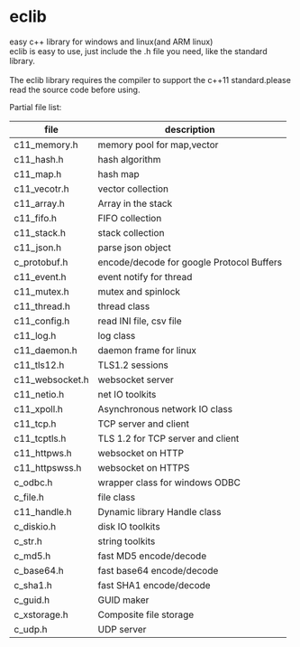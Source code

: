 # eclib
easy c++ library for windows and linux(and ARM linux)<br>
eclib is easy to use, just include the .h file you need, like the standard library.<br>
<br>
The eclib library requires the compiler to support the c++11 standard.please read the source code before using.<br>

Partial file list:<br>

 file          |   description   
 --------------|----------------------------| 
 c11_memory.h  | memory pool for map,vector 
 c11_hash.h    | hash algorithm 
 c11_map.h     | hash map  
 c11_vecotr.h  | vector  collection 
 c11_array.h   | Array in the stack 
 c11_fifo.h   | FIFO collection 
 c11_stack.h  | stack collection 
 c11_json.h   | parse json object 
 c_protobuf.h | encode/decode for google Protocol Buffers 
 c11_event.h  | event notify for thread 
 c11_mutex.h  | mutex and spinlock 
 c11_thread.h | thread class 
 c11_config.h | read INI file, csv file 
 c11_log.h    | log class 
 c11_daemon.h | daemon frame for linux 
 c11_tls12.h  | TLS1.2 sessions 
 c11_websocket.h | websocket server 
 c11_netio.h  | net IO toolkits 
 c11_xpoll.h  | Asynchronous network IO class 
 c11_tcp.h    | TCP server and client 
 c11_tcptls.h | TLS 1.2 for TCP server and client 
 c11_httpws.h | websocket on HTTP 
 c11_httpswss.h | websocket on HTTPS 
 c_odbc.h     | wrapper class for windows ODBC 
 c_file.h     | file class 
 c11_handle.h | Dynamic library Handle class 
 c_diskio.h   | disk IO toolkits 
 c_str.h      | string toolkits 
 c_md5.h      | fast MD5 encode/decode 
 c_base64.h   | fast base64 encode/decode 
 c_sha1.h     | fast SHA1 encode/decode 
 c_guid.h     | GUID maker 
 c_xstorage.h | Composite file storage 
 c_udp.h      | UDP server 
